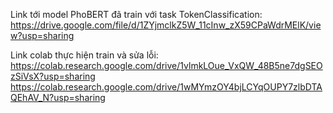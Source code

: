 Link tới model PhoBERT đã train với task TokenClassification: https://drive.google.com/file/d/1ZYjmclkZ5W_11cInw_zX59CPaWdrMElK/view?usp=sharing

Link colab thực hiện train và sửa lỗi:
https://colab.research.google.com/drive/1vlmkLOue_VxQW_48B5ne7dgSEOzSiVsX?usp=sharing
https://colab.research.google.com/drive/1wMYmzOY4bjLCYqOUPY7zlbDTAQEhAV_N?usp=sharing
